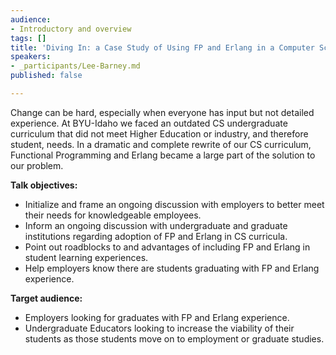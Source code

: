 ```yaml
---
audience:
- Introductory and overview
tags: []
title: 'Diving In: a Case Study of Using FP and Erlang in a Computer Science Curriculum'
speakers:
- _participants/Lee-Barney.md
published: false

---
```

Change can be hard, especially when everyone has input but not detailed experience. At BYU-Idaho we faced an outdated CS undergraduate curriculum that did not meet Higher Education or industry, and therefore student, needs. In a dramatic and complete rewrite of our CS curriculum, Functional Programming and Erlang became a large part of the solution to our problem.

**Talk objectives:**

* Initialize and frame an ongoing discussion with employers to better meet their needs for knowledgeable employees.
* Inform an ongoing discussion with undergraduate and graduate institutions regarding adoption of FP and Erlang in CS curricula.
* Point out roadblocks to and advantages of including FP and Erlang in student learning experiences.
* Help employers know there are students graduating with FP and Erlang experience.

**Target audience:**

* Employers looking for graduates with FP and Erlang experience.
* Undergraduate Educators looking to increase the viability of their students as those students move on to employment or graduate studies.